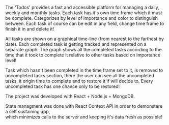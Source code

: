 The 'Todos' provides a fast and accessible platform for managing a daily, weekly and monthly tasks. 
Each task has it's own time frame which it must be complete.
Categorizes by level of importance and color to distinguish between. 
Each task of course can be edit in any field, change time frame to finish it in and delete it!  

All tasks are shown on a graphical time-line (from nearest to the farthest by date).
Each completed task is getting tracked and represented on a separate graph.
The graph shows all the completed tasks according to the time that it took to complete it relative to other tasks based on importance level!

Task which hasn't been completed in the time frame set to it,  is removed to uncompleted tasks section,
there the user can see all the uncompleted tasks, it origin time to complete and to restore it if will decide to. 
Every uncompleted task has one chance only to be restored! 

The project was developed with React + Node.js + MongoDB. 

State managment was done with React Context API in order to demonstare a self sustaining app,  
which minimizes calls to the server and keeping it's data fresh as possible! 


